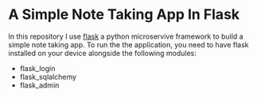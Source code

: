 # A Simple Note Taking App In Flask

In this repository I use [flask](https://flask.palletsprojects.com/en/3.0.x/) a python microservive framework to build a simple note taking app. To run the the application, you need to have flask installed on your device alongside the following modules:

+ flask_login
+ flask_sqlalchemy
+ flask_admin 